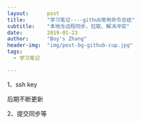 ```yaml
---
layout:      post
title:       "学习笔记----github常用命令总结"
subtitle:    "本地与远程同步、拉取、解决冲突"
date:        2019-01-23
author:      "Boy's Zhang"
header-img:  "img/post-bg-github-cup.jpg"
tags:
  - 学习笔记

---
```




1、ssh key

后期不断更新

2、提交同步等




